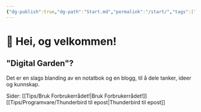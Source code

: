 ```yaml
---
{"dg-publish":true,"dg-path":"Start.md","permalink":"/start/","tags":["gardenEntry"]}
---
```


# 👋 Hei, og velkommen!
 
## "Digital Garden"?
Det er en slags blanding av en notatbok og en blogg, til å dele tanker, ideer og kunnskap.
 
Sider:
[[Tips/Bruk Forbrukerrådet!\|Bruk Forbrukerrådet!]]
[[Tips/Programvare/Thunderbird til epost\|Thunderbird til epost]]
